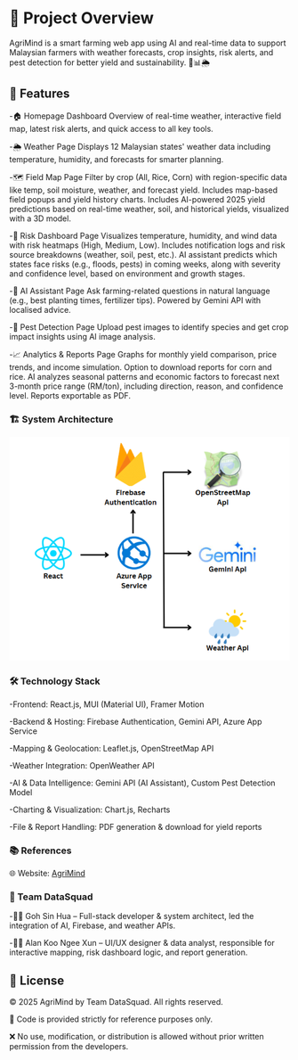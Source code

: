 # 🌱 Project Overview

AgriMind is a smart farming web app using AI and real-time data to support Malaysian farmers with weather forecasts, crop insights, risk alerts, and pest detection for better yield and sustainability. 🌾📊🌦️

## 🌟 Features

-🏠 Homepage Dashboard
Overview of real-time weather, interactive field map, latest risk alerts, and quick access to all key tools.

-🌦️ Weather Page
Displays 12 Malaysian states' weather data including temperature, humidity, and forecasts for smarter planning.

-🗺️ Field Map Page
Filter by crop (All, Rice, Corn) with region-specific data like temp, soil moisture, weather, and forecast yield. Includes map-based field popups and yield history charts. Includes AI-powered 2025 yield predictions based on real-time weather, soil, and historical yields, visualized with a 3D model.

-🚨 Risk Dashboard Page
Visualizes temperature, humidity, and wind data with risk heatmaps (High, Medium, Low). Includes notification logs and risk source breakdowns (weather, soil, pest, etc.). AI assistant predicts which states face risks (e.g., floods, pests) in coming weeks, along with severity and confidence level, based on environment and growth stages.

-🤖 AI Assistant Page
Ask farming-related questions in natural language (e.g., best planting times, fertilizer tips). Powered by Gemini API with localised advice.

-🐛 Pest Detection Page
Upload pest images to identify species and get crop impact insights using AI image analysis.

-📈 Analytics & Reports Page
Graphs for monthly yield comparison, price trends, and income simulation. Option to download reports for corn and rice. AI analyzes seasonal patterns and economic factors to forecast next 3-month price range (RM/ton), including direction, reason, and confidence level. Reports exportable as PDF.

### 🏗️ System Architecture

![Alt text](./images/architecture.png)


### 🛠️ Technology Stack

-Frontend: React.js, MUI (Material UI), Framer Motion

-Backend & Hosting: Firebase Authentication, Gemini API, Azure App Service

-Mapping & Geolocation: Leaflet.js, OpenStreetMap API

-Weather Integration: OpenWeather API

-AI & Data Intelligence: Gemini API (AI Assistant), Custom Pest Detection Model

-Charting & Visualization: Chart.js, Recharts

-File & Report Handling: PDF generation & download for yield reports

### 📚 References

🌐 Website: [AgriMind](https://calm-bay-0de3d2900.6.azurestaticapps.net)

### 👥 Team DataSquad

-👨‍💻 Goh Sin Hua – Full-stack developer & system architect, led the integration of AI, Firebase, and weather APIs.

-👨‍💻 Alan Koo Ngee Xun – UI/UX designer & data analyst, responsible for interactive mapping, risk dashboard logic, and report generation.

## 📄 License

© 2025 AgriMind by Team DataSquad. All rights reserved.

🛑 Code is provided strictly for reference purposes only.

❌ No use, modification, or distribution is allowed without prior written permission from the developers.

